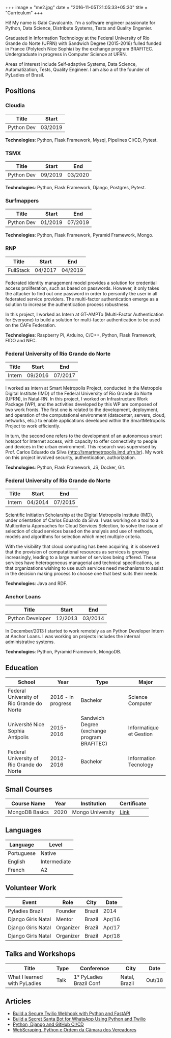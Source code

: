 +++
image = "me2.jpg"
date = "2016-11-05T21:05:33+05:30"
title = "Curriculum"
+++
 
Hi! My name is Gabi Cavalcante. I'm a software engineer passionate for Python, Data Science, Distribute Systems, Tests and Quality Engenier. 

<!--more-->

Graduated in Information Technology at the Federal University of Rio Grande do Norte (UFRN) with Sandwich Degree (2015-2016) fulled funded in France (Polytech Nice Sophia) by the exchange program BRAFITEC. Undergraduate in progress in Computer Science at UFRN.

Areas of interest include Self-adaptive Systems, Data Science, Automatization, Tests, Quality Engineer. I am also a of the founder of PyLadies of Brasil.

## Positions 

### Cloudia

| Title      | Start   | 
|------------|---------| 
| Python Dev | 03/2019 |  

**Technologies**: Python, Flask Framework, Mysql, Pipelines CI/CD, Pytest.


### TSMX

| Title      | Start   | End      |
|------------|---------|----------|
| Python Dev | 09/2019 | 03/2020  |

**Technologies**: Python, Flask Framework, Django, Postgres, Pytest.


### Surfmappers

| Title      | Start   | End      |
|------------|---------|----------|
| Python Dev | 01/2019 | 07/2019  |

**Technologies**: Python, Flask Framework, Pyramid Framework, Mongo. 

### RNP

| Title     | Start   | End      |
|-----------|---------|----------|
| FullStack | 04/2017 | 04/2019  |

Federated  identity  management  model  provides  a solution  for  credential  access  proliferation,  such  as  based  on passwords.  However,  it  only  takes  the  attacker  to  find  out  one password  in  order  to  personify  the  user  in  all  federated  service providers.  The  multi-factor  authentication  emerge  as  a  solution to increase the authentication process robustness.

In this project, I worked as Intern at GT-AMPTo (Multi-Factor Authentication for Everyone) to build a solution for multi-factor authentication to be used on the CAFe Federation. 

**Technologies**: Raspberry Pi, Arduino, C/C++, Python, Flask Framework, FIDO and NFC.


### Federal University of Rio Grande do Norte

| Title  | Start | End   |
|--------|-------|-------|
| Intern | 09/2016 | 07/2017  |


I worked as intern at Smart Metropolis Project, conducted in the Metropole Digital Institute (IMD) of the Federal University of Rio Grande do Norte (UFRN), in Natal-RN. In this project, I worked on Infrastructure Work Package (WP), and the activities developed by this WP are composed of two work fronts. The first one is related to the development, deployment, and operation of the computational environment (datacenter, servers, cloud, networks, etc.) to enable applications developed within the SmartMetropolis Project to work efficiently. 

In turn, the second one refers to the development of an autonomous smart hotspot for Internet access, with capacity to offer connectivity to people and devices in the urban environment. This research was supervised by Prof. Carlos Eduardo da Silva (http://smartmetropolis.imd.ufrn.br). My work on this project involved security, authentication, authorization.

**Technologies**: Python, Flask Framework, JS, Docker, Git. 


### Federal University of Rio Grande do Norte

| Title  | Start | End   |
|--------|-------|-------|
| Intern | 04/2014 | 07/2015  |

Scientific Initiation Scholarship at the Digital Metropolis Institute (IMD), under orientation of Carlos Eduardo da Silva. I was working on a tool to a Multicriteria Approaches for Cloud Services Selection, to solve the issue of selection of cloud services based on the analysis and use of methods, models and algorithms for selection which meet multiple criteria.

With the visibility that cloud computing has been acquiring, it is observed that the provision of computational resources as services is growing increasingly, leading to a large number of services being offered. These services have heterogeneous managerial and technical specifications, so that organizations wishing to use such services need mechanisms to assist in the decision making process to choose one that best suits their needs.

**Technologies**: Java and RDF. 


### Anchor Loans

| Title  | Start | End   |
|--------|-------|-------|
| Python Developer | 12/2013 | 03/2014  |


In December/2013 I started to work remotely as an Python Developer Intern at Anchor Loans. I was working on projects includes the internal administrative systems. 

**Technologies**: Python, Pyramid Framework, MongoDB. 
 
 
## Education

| School                                 | Year      | Type                     | Major                                          |
|----------------------------------------|-----------|--------------------------|---------------------------------------------|
| Federal University of Rio Grande do Norte | 2016 - in progress | Bachelor              | Science Computer |
| Université Nice Sophia Antipolis       | 2015-2016 | Sandwich Degree (exchange program BRAFITEC) |  Informatique et Gestion |
| Federal University of Rio Grande do Norte | 2012-2016 | Bachelor              | Information Tecnology                                   |


## Small Courses

| Course Name          | Year      | Institution              | Certificate                                 |
|----------------------|-----------|--------------------------|---------------------------------------------|
| MongoDB Basics       | 2020      | Mongo University         | [Link](https://university.mongodb.com/course_completion/c4c38ed7-fe17-4877-a2fc-8c096451b9b8/printable) |


## Languages

| Language   | Level  |  
|------------|--------| 
| Portuguese | Native | 
| English    | Intermediate  |  
| French     | A2  |    


## Volunteer Work


| Event                      | Role           | City                      | Date   |
|----------------------------|----------------|---------------------------|--------|
| Pyladies Brazil            | Founder        | Brazil                    | 2014   |
| Django Girls Natal         | Mentor         | Brazil                    | Apr/16 | 
| Django Girls Natal         | Organizer      | Brazil                    | Apr/17 | 
| Django Girls Natal         | Organizer      | Brazil                    | Apr/18 | 


## Talks and Workshops 

| Title                    | Type     | Conference                        | City                      | Date   |
|--------------------------|----------|-----------------------------------|---------------------------|--------|
| What I learned with PyLadies | Talk | 1° PyLadies Brazil Conf | Natal, Brazil | Out/18 |

## Articles

- [Build a Secure Twilio Webhook with Python and FastAPI](https://www.twilio.com/blog/build-secure-twilio-webhook-python-fastapi)
- [Build a Secret Santa Bot for WhatsApp Using Python and Twilio](https://www.twilio.com/blog/build-secret-santa-bot-whatsapp-python-twilio)
- [Python, Django and GitHub CI/CD](https://medium.com/@_gabiCavalcante/python-django-and-github-ci-cd-65f9eae7e6fa)
- [WebScraping, Python e Ordem da Câmara dos Vereadores](https://medium.com/@_gabiCavalcante/webscraping-python-e-ordem-da-c%C3%A2mara-dos-deputados-f6b46a088228)                  